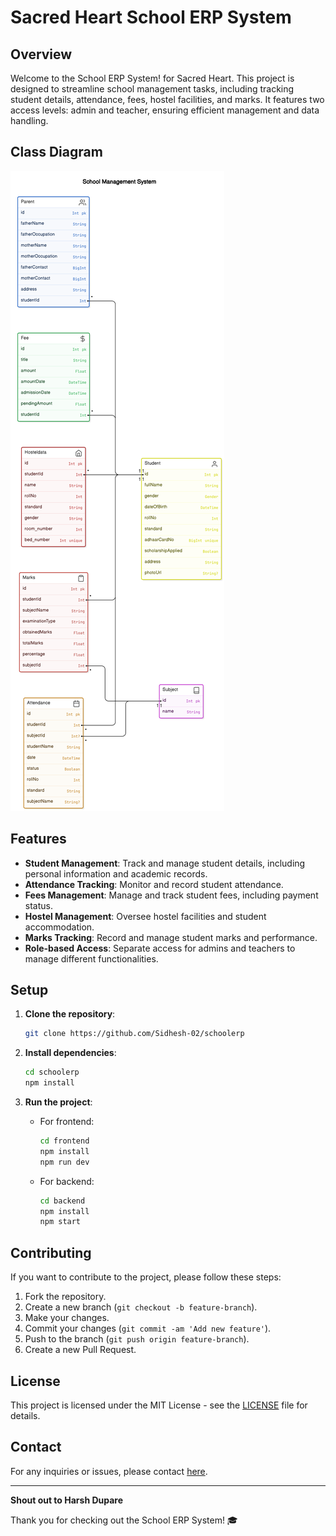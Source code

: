 # Sacred Heart School ERP System

## Overview

Welcome to the School ERP System! for Sacred Heart. This project is designed to streamline school management tasks, including tracking student details, attendance, fees, hostel facilities, and marks. It features two access levels: admin and teacher, ensuring efficient management and data handling.

## Class Diagram
![alt text](image.png)

## Features

- **Student Management**: Track and manage student details, including personal information and academic records.
- **Attendance Tracking**: Monitor and record student attendance.
- **Fees Management**: Manage and track student fees, including payment status.
- **Hostel Management**: Oversee hostel facilities and student accommodation.
- **Marks Tracking**: Record and manage student marks and performance.
- **Role-based Access**: Separate access for admins and teachers to manage different functionalities.

## Setup

1. **Clone the repository**:
    ```bash
    git clone https://github.com/Sidhesh-02/schoolerp
    ```
2. **Install dependencies**:
    ```bash
    cd schoolerp
    npm install
    ```
3. **Run the project**:

    - For frontend:
        ```bash
        cd frontend
        npm install
        npm run dev
        ```
    - For backend:
        ```bash
        cd backend
        npm install
        npm start
        ```

## Contributing

If you want to contribute to the project, please follow these steps:

1. Fork the repository.
2. Create a new branch (`git checkout -b feature-branch`).
3. Make your changes.
4. Commit your changes (`git commit -am 'Add new feature'`).
5. Push to the branch (`git push origin feature-branch`).
6. Create a new Pull Request.

## License

This project is licensed under the MIT License - see the [LICENSE](LICENSE) file for details.

## Contact

For any inquiries or issues, please contact [here](sidheshcreates@gmail.com).

---

**Shout out to Harsh Dupare**

Thank you for checking out the School ERP System! 🎓

